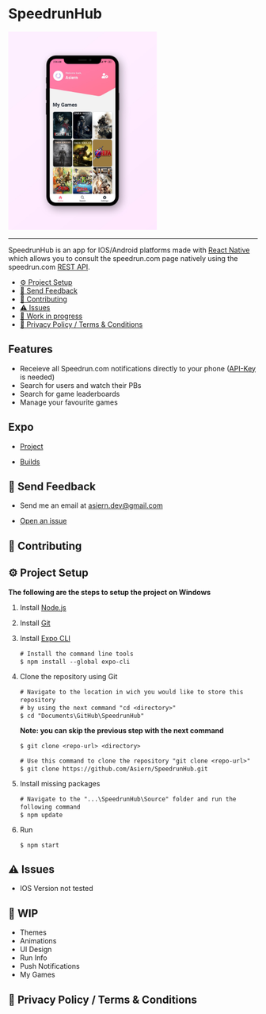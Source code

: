 # SpeedrunHub

<img src="https://github.com/Asiern/SpeedrunHub/blob/master/Readme/assets/Home.jpg" width="300" height="400"/>

---

SpeedrunHub is an app for IOS/Android platforms made with [React Native](https://reactnative.dev/) which allows you to consult the speedrun.com page natively using the speedrun.com [REST API](https://github.com/speedruncomorg/api).

- [:gear: Project Setup](#project-setup)
- [:email: Send Feedback](#Send-Feedback)
- [:raised_hands: Contributing](#Contributing)
- [:warning: Issues](#Issues)
- [:construction: Work in progress](#WIP)
- [:page_with_curl: Privacy Policy / Terms & Conditions](#Privacy-Policy-/-Terms-&-Conditions)

## Features

- Receieve all Speedrun.com notifications directly to your phone ([API-Key](https://github.com/speedruncomorg/api/blob/master/authentication.md#aquiring-a-users-api-key) is needed)
- Search for users and watch their PBs
- Search for game leaderboards
- Manage your favourite games

## Expo

- [Project](https://expo.io/dashboard/asiern/speedruncomapp)

- [Builds](https://expo.io/dashboard/asiern/speedruncomapp/builds)

## :email: Send Feedback

- Send me an email at <asiern.dev@gmail.com>

- [Open an issue](https://github.com/Asiern/SpeedrunHub/issues/new/choose)

## :raised_hands: Contributing

## :gear: Project Setup

**The following are the steps to setup the project on Windows**

1.  Install [Node.js](https://nodejs.org/en/)

2.  Install [Git](https://git-scm.com/)

3.  Install [Expo CLI](https://docs.expo.io/get-started/installation/)

    ```
    # Install the command line tools
    $ npm install --global expo-cli
    ```

4.  Clone the repository using Git

    ```
    # Navigate to the location in wich you would like to store this repository
    # by using the next command "cd <directory>"
    $ cd "Documents\GitHub\SpeedrunHub"
    ```

    **Note: you can skip the previous step with the next command**

    ```
    $ git clone <repo-url> <directory>
    ```

    ```
    # Use this command to clone the repository "git clone <repo-url>"
    $ git clone https://github.com/Asiern/SpeedrunHub.git
    ```

5.  Install missing packages

    ```
    # Navigate to the "...\SpeedrunHub\Source" folder and run the following command
    $ npm update
    ```

6.  Run
    ```
    $ npm start
    ```

## :warning: Issues

- IOS Version not tested

## :construction: WIP

- Themes
- Animations
- UI Design
- Run Info
- Push Notifications
- My Games

## :page_with_curl: Privacy Policy / Terms & Conditions
